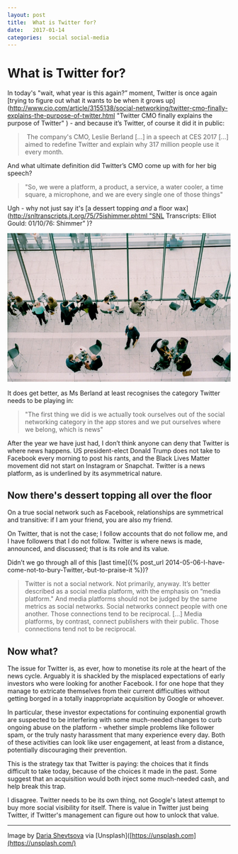 ```yaml
---
layout: post
title:  What is Twitter for? 
date:   2017-01-14 
categories:  social social-media 
---
```


# What is Twitter for?


In today's "wait, what year is this again?” moment, Twitter is once again [trying to figure out what it wants to be when it grows up](<http://www.cio.com/article/3155138/social-networking/twitter-cmo-finally-explains-the-purpose-of-twitter.html> "Twitter CMO finally explains the purpose of Twitter" ) - and because it’s Twitter, of course it did it in public:

> The company's CMO, Leslie Berland […] in a speech at CES 2017 […] aimed to redefine Twitter and explain why 317 million people use it every month.

And what ultimate definition did Twitter’s CMO come up with for her big speech?

> "So, we were a platform, a product, a service, a water cooler, a time square, a microphone, and we are every single one of those things"

Ugh - why not just say it's [a dessert topping *and* a floor wax](http://snltranscripts.jt.org/75/75ishimmer.phtml "SNL Transcripts: Elliot Gould: 01/10/76: Shimmer” )?

![](/images/unknown_filename.479.jpeg)

It does get better, as Ms Berland at least recognises the category Twitter needs to be playing in:

> "The first thing we did is we actually took ourselves out of the social networking category in the app stores and we put ourselves where we belong, which is news"

After the year we have just had, I don’t think anyone can deny that Twitter is where news happens. US president-elect Donald Trump does not take to Facebook every morning to post his rants, and the Black Lives Matter movement did not start on Instagram or Snapchat. Twitter is a news platform, as is underlined by its asymmetrical nature.

## Now there's dessert topping all over the floor

On a true social network such as Facebook, relationships are symmetrical and transitive: if I am your friend, you are also my friend.

On Twitter, that is not the case; I follow accounts that do not follow me, and I have followers that I do not follow. Twitter is where news is made, announced, and discussed; that is its role and its value.

Didn’t we go through all of this [last time]({% post_url 2014-05-06-I-have-come-not-to-bury-Twitter,-but-to-praise-it %})?

> Twitter is not a social network. Not primarily, anyway. It’s better described as a social media platform, with the emphasis on “media platform." And media platforms should not be judged by the same metrics as social networks.
> Social networks connect people with one another. Those connections tend to be reciprocal. […]
> Media platforms, by contrast, connect publishers with their public. Those connections tend not to be reciprocal.

## Now what?

The issue for Twitter is, as ever, how to monetise its role at the heart of the news cycle. Arguably it is shackled by the misplaced expectations of early investors who were looking for another Facebook. I for one hope that they manage to extricate themselves from their current difficulties without getting borged in a totally inappropriate acquisition by Google or whoever.

In particular, these investor expectations for continuing exponential growth are suspected to be interfering with some much-needed changes to curb ongoing abuse on the platform - whether simple problems like follower spam, or the truly nasty harassment that many experience every day. Both of these activities can look like user engagement, at least from a distance, potentially discouraging their prevention. 

This is the strategy tax that Twitter is paying: the choices that it finds difficult to take today, because of the choices it made in the past. Some suggest that an acquisition would both inject some much-needed cash, and help break this trap.

I disagree. Twitter needs to be its own thing, not Google's latest attempt to buy more social visibility for itself. There is value in Twitter just being Twitter, if Twitter's management can figure out how to unlock that value.

***
Image by [Daria Shevtsova](https://unsplash.com/@daria_shevtsova) via [Unsplash]([https://unsplash.com](https://unsplash.com/)

                 